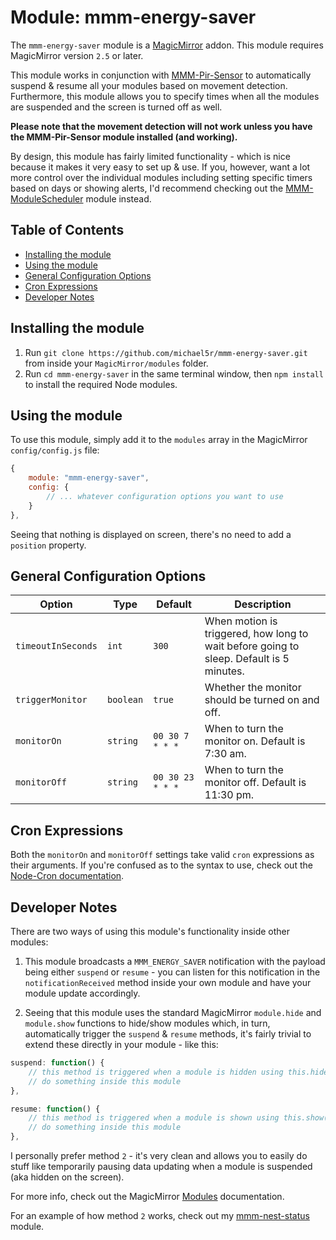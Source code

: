 # Module: mmm-energy-saver

The `mmm-energy-saver` module is a [MagicMirror](https://github.com/MichMich/MagicMirror) addon.
This module requires MagicMirror version `2.5` or later.

This module works in conjunction with [MMM-Pir-Sensor](https://github.com/paviro/MMM-PIR-Sensor) to automatically suspend & resume all your modules based on movement detection. Furthermore, this module allows you to specify times when all the modules are suspended and the screen is turned off as well.

**Please note that the movement detection will not work unless you have the MMM-Pir-Sensor module installed (and working).**

By design, this module has fairly limited functionality - which is nice because it makes it very easy to set up & use. If you, however, want a lot more control over the individual modules including setting specific timers based on days or showing alerts, I'd recommend checking out the [MMM-ModuleScheduler](https://github.com/ianperrin/MMM-ModuleScheduler) module instead.


## Table of Contents

- [Installing the module](#installing-the-module)
- [Using the module](#using-the-module)
- [General Configuration Options](#general-configuration-options)
- [Cron Expressions](#cron-expressions)
- [Developer Notes](#developer-notes)


## Installing the module

1) Run `git clone https://github.com/michael5r/mmm-energy-saver.git` from inside your `MagicMirror/modules` folder.
2) Run `cd mmm-energy-saver` in the same terminal window, then `npm install` to install the required Node modules.


## Using the module
To use this module, simply add it to the `modules` array in the MagicMirror `config/config.js` file:

```js
{
    module: "mmm-energy-saver",
    config: {
        // ... whatever configuration options you want to use
    }
},
```

Seeing that nothing is displayed on screen, there's no need to add a `position` property.


## General Configuration Options

Option             | Type      | Default          | Description
-------------------|-----------|------------------|-------------------------------------------------------
`timeoutInSeconds` | `int`     | `300`            | When motion is triggered, how long to wait before going to sleep. Default is 5 minutes.
`triggerMonitor`   | `boolean` | `true`           | Whether the monitor should be turned on and off.
`monitorOn`        | `string`  | `00 30 7 * * *`  | When to turn the monitor on. Default is 7:30 am.
`monitorOff`       | `string`  | `00 30 23 * * *` | When to turn the monitor off. Default is 11:30 pm.


## Cron Expressions

Both the `monitorOn` and `monitorOff` settings take valid `cron` expressions as their arguments. If you're confused as to the syntax to use,
check out the [Node-Cron documentation](https://github.com/kelektiv/node-cron#available-cron-patterns).


## Developer Notes

There are two ways of using this module's functionality inside other modules:

1) This module broadcasts a `MMM_ENERGY_SAVER` notification with the payload being either `suspend` or `resume` - you can listen for this notification in the `notificationReceived` method inside your own module and have your module update accordingly.

2) Seeing that this module uses the standard MagicMirror `module.hide` and `module.show` functions to hide/show modules which, in turn, automatically trigger the `suspend` & `resume` methods, it's fairly trivial to extend these directly in your module - like this:

```js
suspend: function() {
    // this method is triggered when a module is hidden using this.hide()
    // do something inside this module
},

resume: function() {
    // this method is triggered when a module is shown using this.show()
    // do something inside this module
},
```

I personally prefer method `2` - it's very clean and allows you to easily do stuff like temporarily pausing data updating when a module is suspended (aka hidden on the screen).

For more info, check out the MagicMirror [Modules](https://github.com/MichMich/MagicMirror/tree/master/modules#suspend) documentation.

For an example of how method `2` works, check out my [mmm-nest-status](https://github.com/michael5r/mmm-nest-status) module.
